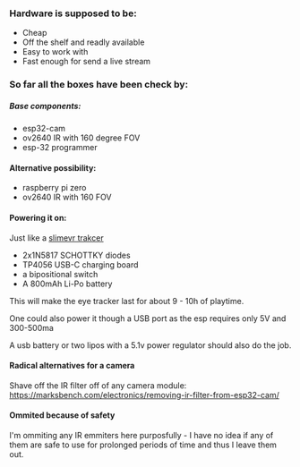 ### Hardware is supposed to be:
- Cheap
- Off the shelf and readly available 
- Easy to work with
- Fast enough for send a live stream


### So far all the boxes have been check by:
##### Base components:
- esp32-cam 
- ov2640 IR with 160 degree FOV
- esp-32 programmer 

#### Alternative possibility:
- raspberry pi zero 
- ov2640 IR with 160 FOV

#### Powering it on:
Just like a [slimevr trakcer](https://docs.slimevr.dev/diy/components-guide.html)

- 2x1N5817 SCHOTTKY diodes 
- TP4056 USB-C charging board
- a bipositional switch 
- A 800mAh Li-Po battery 

This will make the eye tracker last for about 9 - 10h of playtime. 

One could also power it though a USB port as the esp requires only 5V and 300-500ma 

 A usb battery or two lipos with a 5.1v power regulator should also do the job.

#### Radical alternatives for a camera

Shave off the IR filter off of any camera module:
https://marksbench.com/electronics/removing-ir-filter-from-esp32-cam/

#### Ommited because of safety 
I'm ommiting any IR emmiters here purposfully - I have no idea if any of them are safe to use for prolonged periods of time and thus I leave them out. 
